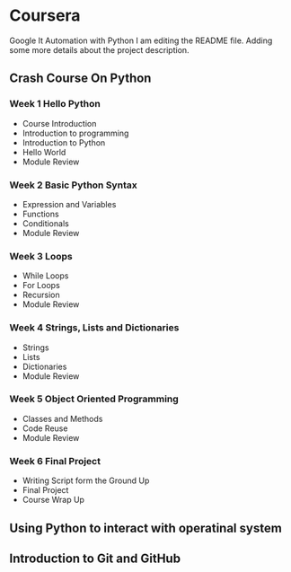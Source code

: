 # Coursera
Google It Automation with Python 
I am editing the README file. Adding some more details about the project description.

## Crash Course On Python

### Week 1 **Hello Python**

* Course Introduction
* Introduction to programming
* Introduction to Python
* Hello World
* Module Review

### Week 2 **Basic Python Syntax**

* Expression and Variables
* Functions
* Conditionals
* Module Review

### Week 3 **Loops**

* While Loops
* For Loops
* Recursion
* Module Review

### Week 4 **Strings, Lists and Dictionaries**

* Strings
* Lists
* Dictionaries
* Module Review

### Week 5 **Object Oriented Programming**

* Classes and Methods
* Code Reuse
* Module Review

### Week 6 **Final Project**

* Writing Script form the Ground Up
* Final Project
* Course Wrap Up

## Using Python to interact with operatinal system

## Introduction to Git and GitHub






